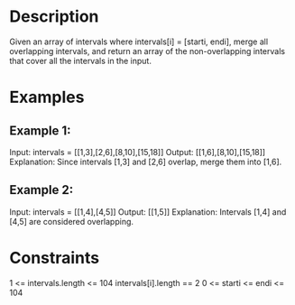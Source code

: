 # Description
Given an array of intervals where intervals[i] = [starti, endi], merge all overlapping intervals, and return an array of the non-overlapping intervals that cover all the intervals in the input.


# Examples
## Example 1:

Input: intervals = [[1,3],[2,6],[8,10],[15,18]]
Output: [[1,6],[8,10],[15,18]]
Explanation: Since intervals [1,3] and [2,6] overlap, merge them into [1,6].

## Example 2:
Input: intervals = [[1,4],[4,5]]
Output: [[1,5]]
Explanation: Intervals [1,4] and [4,5] are considered overlapping.
 

# Constraints

1 <= intervals.length <= 104
intervals[i].length == 2
0 <= starti <= endi <= 104
